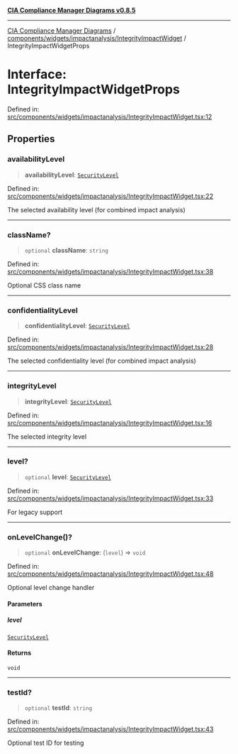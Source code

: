 [**CIA Compliance Manager Diagrams v0.8.5**](../../../../../README.md)

***

[CIA Compliance Manager Diagrams](../../../../../modules.md) / [components/widgets/impactanalysis/IntegrityImpactWidget](../README.md) / IntegrityImpactWidgetProps

# Interface: IntegrityImpactWidgetProps

Defined in: [src/components/widgets/impactanalysis/IntegrityImpactWidget.tsx:12](https://github.com/Hack23/cia-compliance-manager/blob/3ae0301247f765ba03c8c0fe645db4718bb8af76/src/components/widgets/impactanalysis/IntegrityImpactWidget.tsx#L12)

## Properties

### availabilityLevel

> **availabilityLevel**: [`SecurityLevel`](../../../../../types/cia/type-aliases/SecurityLevel.md)

Defined in: [src/components/widgets/impactanalysis/IntegrityImpactWidget.tsx:22](https://github.com/Hack23/cia-compliance-manager/blob/3ae0301247f765ba03c8c0fe645db4718bb8af76/src/components/widgets/impactanalysis/IntegrityImpactWidget.tsx#L22)

The selected availability level
(for combined impact analysis)

***

### className?

> `optional` **className**: `string`

Defined in: [src/components/widgets/impactanalysis/IntegrityImpactWidget.tsx:38](https://github.com/Hack23/cia-compliance-manager/blob/3ae0301247f765ba03c8c0fe645db4718bb8af76/src/components/widgets/impactanalysis/IntegrityImpactWidget.tsx#L38)

Optional CSS class name

***

### confidentialityLevel

> **confidentialityLevel**: [`SecurityLevel`](../../../../../types/cia/type-aliases/SecurityLevel.md)

Defined in: [src/components/widgets/impactanalysis/IntegrityImpactWidget.tsx:28](https://github.com/Hack23/cia-compliance-manager/blob/3ae0301247f765ba03c8c0fe645db4718bb8af76/src/components/widgets/impactanalysis/IntegrityImpactWidget.tsx#L28)

The selected confidentiality level
(for combined impact analysis)

***

### integrityLevel

> **integrityLevel**: [`SecurityLevel`](../../../../../types/cia/type-aliases/SecurityLevel.md)

Defined in: [src/components/widgets/impactanalysis/IntegrityImpactWidget.tsx:16](https://github.com/Hack23/cia-compliance-manager/blob/3ae0301247f765ba03c8c0fe645db4718bb8af76/src/components/widgets/impactanalysis/IntegrityImpactWidget.tsx#L16)

The selected integrity level

***

### level?

> `optional` **level**: [`SecurityLevel`](../../../../../types/cia/type-aliases/SecurityLevel.md)

Defined in: [src/components/widgets/impactanalysis/IntegrityImpactWidget.tsx:33](https://github.com/Hack23/cia-compliance-manager/blob/3ae0301247f765ba03c8c0fe645db4718bb8af76/src/components/widgets/impactanalysis/IntegrityImpactWidget.tsx#L33)

For legacy support

***

### onLevelChange()?

> `optional` **onLevelChange**: (`level`) => `void`

Defined in: [src/components/widgets/impactanalysis/IntegrityImpactWidget.tsx:48](https://github.com/Hack23/cia-compliance-manager/blob/3ae0301247f765ba03c8c0fe645db4718bb8af76/src/components/widgets/impactanalysis/IntegrityImpactWidget.tsx#L48)

Optional level change handler

#### Parameters

##### level

[`SecurityLevel`](../../../../../types/cia/type-aliases/SecurityLevel.md)

#### Returns

`void`

***

### testId?

> `optional` **testId**: `string`

Defined in: [src/components/widgets/impactanalysis/IntegrityImpactWidget.tsx:43](https://github.com/Hack23/cia-compliance-manager/blob/3ae0301247f765ba03c8c0fe645db4718bb8af76/src/components/widgets/impactanalysis/IntegrityImpactWidget.tsx#L43)

Optional test ID for testing
